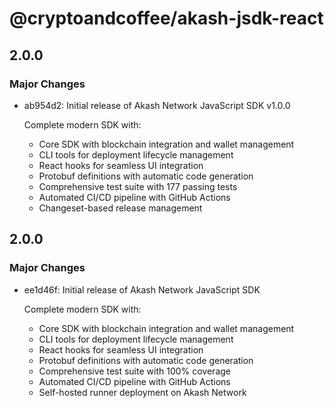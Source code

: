 # @cryptoandcoffee/akash-jsdk-react

## 2.0.0

### Major Changes

- ab954d2: Initial release of Akash Network JavaScript SDK v1.0.0

  Complete modern SDK with:

  - Core SDK with blockchain integration and wallet management
  - CLI tools for deployment lifecycle management
  - React hooks for seamless UI integration
  - Protobuf definitions with automatic code generation
  - Comprehensive test suite with 177 passing tests
  - Automated CI/CD pipeline with GitHub Actions
  - Changeset-based release management

## 2.0.0

### Major Changes

- ee1d46f: Initial release of Akash Network JavaScript SDK

  Complete modern SDK with:

  - Core SDK with blockchain integration and wallet management
  - CLI tools for deployment lifecycle management
  - React hooks for seamless UI integration
  - Protobuf definitions with automatic code generation
  - Comprehensive test suite with 100% coverage
  - Automated CI/CD pipeline with GitHub Actions
  - Self-hosted runner deployment on Akash Network
